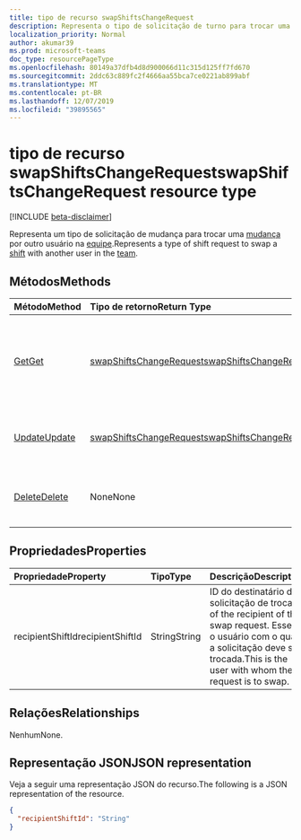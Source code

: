 ```yaml
---
title: tipo de recurso swapShiftsChangeRequest
description: Representa o tipo de solicitação de turno para trocar uma mudança por outro usuário na equipe.
localization_priority: Normal
author: akumar39
ms.prod: microsoft-teams
doc_type: resourcePageType
ms.openlocfilehash: 80149a37dfb4d8d900066d11c315d125ff7fd670
ms.sourcegitcommit: 2ddc63c889fc2f4666aa55bca7ce0221ab899abf
ms.translationtype: MT
ms.contentlocale: pt-BR
ms.lasthandoff: 12/07/2019
ms.locfileid: "39895565"
---
```

# <a name="swapshiftschangerequest-resource-type"></a><span data-ttu-id="1e224-103">tipo de recurso swapShiftsChangeRequest</span><span class="sxs-lookup"><span data-stu-id="1e224-103">swapShiftsChangeRequest resource type</span></span>

[!INCLUDE [beta-disclaimer](../../includes/beta-disclaimer.md)]

<span data-ttu-id="1e224-104">Representa um tipo de solicitação de mudança para trocar uma [mudança](../resources/shift.md) por outro usuário na [equipe](../resources/team.md).</span><span class="sxs-lookup"><span data-stu-id="1e224-104">Represents a type of shift request to swap a [shift](../resources/shift.md) with another user in the [team](../resources/team.md).</span></span>

## <a name="methods"></a><span data-ttu-id="1e224-105">Métodos</span><span class="sxs-lookup"><span data-stu-id="1e224-105">Methods</span></span>

| <span data-ttu-id="1e224-106">Método</span><span class="sxs-lookup"><span data-stu-id="1e224-106">Method</span></span>       | <span data-ttu-id="1e224-107">Tipo de retorno</span><span class="sxs-lookup"><span data-stu-id="1e224-107">Return Type</span></span> | <span data-ttu-id="1e224-108">Descrição</span><span class="sxs-lookup"><span data-stu-id="1e224-108">Description</span></span> |
|:-------------|:------------|:------------|
| [<span data-ttu-id="1e224-109">Get</span><span class="sxs-lookup"><span data-stu-id="1e224-109">Get</span></span>](../api/swapshiftschangerequest-get.md) | [<span data-ttu-id="1e224-110">swapShiftsChangeRequest</span><span class="sxs-lookup"><span data-stu-id="1e224-110">swapShiftsChangeRequest</span></span>](swapshiftschangerequest.md) | <span data-ttu-id="1e224-111">Leia as propriedades e os relacionamentos de um objeto **swapShiftsChangeRequest** .</span><span class="sxs-lookup"><span data-stu-id="1e224-111">Read the properties and relationships of a **swapShiftsChangeRequest** object.</span></span> |
| [<span data-ttu-id="1e224-112">Update</span><span class="sxs-lookup"><span data-stu-id="1e224-112">Update</span></span>](../api/swapshiftschangerequest-update.md) | [<span data-ttu-id="1e224-113">swapShiftsChangeRequest</span><span class="sxs-lookup"><span data-stu-id="1e224-113">swapShiftsChangeRequest</span></span>](swapshiftschangerequest.md) | <span data-ttu-id="1e224-114">Atualizar um objeto **swapShiftsChangeRequest** .</span><span class="sxs-lookup"><span data-stu-id="1e224-114">Update a **swapShiftsChangeRequest** object.</span></span> |
| [<span data-ttu-id="1e224-115">Delete</span><span class="sxs-lookup"><span data-stu-id="1e224-115">Delete</span></span>](../api/swapshiftschangerequest-delete.md) | <span data-ttu-id="1e224-116">None</span><span class="sxs-lookup"><span data-stu-id="1e224-116">None</span></span> | <span data-ttu-id="1e224-117">Excluir um objeto **swapShiftsChangeRequest** .</span><span class="sxs-lookup"><span data-stu-id="1e224-117">Delete a **swapShiftsChangeRequest** object.</span></span> |

## <a name="properties"></a><span data-ttu-id="1e224-118">Propriedades</span><span class="sxs-lookup"><span data-stu-id="1e224-118">Properties</span></span>

| <span data-ttu-id="1e224-119">Propriedade</span><span class="sxs-lookup"><span data-stu-id="1e224-119">Property</span></span>     | <span data-ttu-id="1e224-120">Tipo</span><span class="sxs-lookup"><span data-stu-id="1e224-120">Type</span></span>        | <span data-ttu-id="1e224-121">Descrição</span><span class="sxs-lookup"><span data-stu-id="1e224-121">Description</span></span> |
|:-------------|:------------|:------------|
|<span data-ttu-id="1e224-122">recipientShiftId</span><span class="sxs-lookup"><span data-stu-id="1e224-122">recipientShiftId</span></span>|<span data-ttu-id="1e224-123">String</span><span class="sxs-lookup"><span data-stu-id="1e224-123">String</span></span>|<span data-ttu-id="1e224-124">ID do destinatário da solicitação de troca.</span><span class="sxs-lookup"><span data-stu-id="1e224-124">ID of the recipient of the swap request.</span></span> <span data-ttu-id="1e224-125">Esse é o usuário com o qual a solicitação deve ser trocada.</span><span class="sxs-lookup"><span data-stu-id="1e224-125">This is the user with whom the request is to swap.</span></span>|

## <a name="relationships"></a><span data-ttu-id="1e224-126">Relações</span><span class="sxs-lookup"><span data-stu-id="1e224-126">Relationships</span></span>

<span data-ttu-id="1e224-127">Nenhum</span><span class="sxs-lookup"><span data-stu-id="1e224-127">None.</span></span>

## <a name="json-representation"></a><span data-ttu-id="1e224-128">Representação JSON</span><span class="sxs-lookup"><span data-stu-id="1e224-128">JSON representation</span></span>

<span data-ttu-id="1e224-129">Veja a seguir uma representação JSON do recurso.</span><span class="sxs-lookup"><span data-stu-id="1e224-129">The following is a JSON representation of the resource.</span></span>

<!-- {
  "blockType": "resource",
  "optionalProperties": [

  ],
  "@odata.type": "microsoft.graph.swapShiftsChangeRequest",
  "baseType": ""
}-->

```json
{
  "recipientShiftId": "String"
}
```

<!-- uuid: 16cd6b66-4b1a-43a1-adaf-3a886856ed98
2019-02-04 14:57:30 UTC -->
<!-- {
  "type": "#page.annotation",
  "description": "swapShiftsChangeRequest resource",
  "keywords": "",
  "section": "documentation",
  "tocPath": ""
}-->
